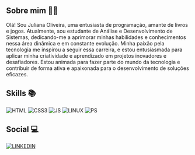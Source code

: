 ## Sobre mim 👩‍💻

 
Olá! Sou Juliana Oliveira, uma entusiasta de programação, amante de livros e jogos. Atualmente, sou estudante de Análise e Desenvolvimento de Sistemas, dedicando-me a aprimorar minhas habilidades e conhecimentos nessa área dinâmica e em constante evolução. Minha paixão pela tecnologia me inspirou a seguir essa carreira, e estou entusiasmada para aplicar minha criatividade e aprendizado em projetos inovadores e desafiadores. Estou animada para fazer parte do mundo da tecnologia e contribuir de forma ativa e apaixonada para o desenvolvimento de soluções eficazes.



## Skills 📚

![HTML](https://img.shields.io/badge/HTML5-E34F26?style=for-the-badge&logo=html5&logoColor=white)
![CSS3](https://img.shields.io/badge/CSS3-1572B6?style=for-the-badge&logo=css3&logoColor=white)
![JS](https://img.shields.io/badge/JavaScript-F7DF1E?style=for-the-badge&logo=javascript&logoColor=black)
![LINUX](https://img.shields.io/badge/Linux_Mint-87CF3E?style=for-the-badge&logo=linux-mint&logoColor=white)
![PS](https://img.shields.io/badge/Adobe%20Photoshop-31A8FF?style=for-the-badge&logo=Adobe%20Photoshop&logoColor=black)

## Social 💻

[![LINKEDIN](https://img.shields.io/badge/LinkedIn-0077B5?style=for-the-badge&logo=linkedin&logoColor=white)](https://www.linkedin.com/in/juliana-oliveira-977b61166/)
